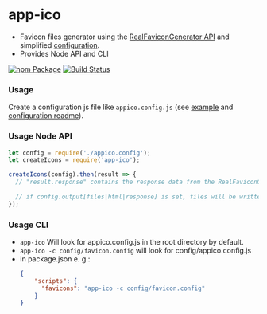 # app-ico
 - Favicon files generator using the [RealFaviconGenerator API](https://realfavicongenerator.net/) and simplified [configuration](https://github.com/rolang/rfg-config).
 - Provides Node API and CLI

[![npm Package](https://img.shields.io/npm/v/app-ico.svg?style=flat-square)](https://www.npmjs.org/package/app-ico)
[![Build Status](https://travis-ci.org/rolang/app-ico.svg?branch=master)](https://travis-ci.org/rolang/app-ico)
 
### Usage
Create a configuration js file like `appico.config.js` (see [example](https://github.com/rolang/app-ico/blob/master/test/appico.config.js) and [configuration readme](https://github.com/rolang/rfg-config#readme)).

### Usage Node API
```js
let config = require('./appico.config');
let createIcons = require('app-ico');

createIcons(config).then(result => {
  // "result.response" contains the response data from the RealFaviconGenerator API
  
  // if config.output[files|html|response] is set, files will be written in the directory
});
```

### Usage CLI
 - `app-ico` Will look for appico.config.js in the root directory by default.
 - `app-ico -c config/favicon.config` will look for config/appico.config.js
 - in package.json e. g.:
    ````json
    {
        "scripts": {
          "favicons": "app-ico -c config/favicon.config"
        }
    }
    ````
